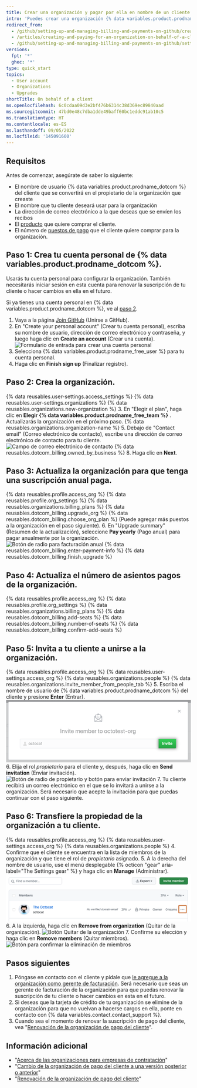 ```yaml
---
title: Crear una organización y pagar por ella en nombre de un cliente
intro: 'Puedes crear una organización {% data variables.product.prodname_dotcom %} y pagar por ella en nombre de un cliente.'
redirect_from:
  - /github/setting-up-and-managing-billing-and-payments-on-github/creating-and-paying-for-an-organization-on-behalf-of-a-client
  - /articles/creating-and-paying-for-an-organization-on-behalf-of-a-client
  - /github/setting-up-and-managing-billing-and-payments-on-github/setting-up-paid-organizations-for-procurement-companies/creating-and-paying-for-an-organization-on-behalf-of-a-client
versions:
  fpt: '*'
  ghec: '*'
type: quick_start
topics:
  - User account
  - Organizations
  - Upgrades
shortTitle: On behalf of a client
ms.openlocfilehash: 6c0cdaa09d3e2bf476b6314c38d369ec89840aad
ms.sourcegitcommit: 47bd0e48c7dba1dde49baff60bc1eddc91ab10c5
ms.translationtype: HT
ms.contentlocale: es-ES
ms.lasthandoff: 09/05/2022
ms.locfileid: '145091600'
---
```

## Requisitos

Antes de comenzar, asegúrate de saber lo siguiente:
- El nombre de usuario {% data variables.product.prodname_dotcom %} del cliente que se convertirá en el propietario de la organización que creaste
- El nombre que tu cliente deseará usar para la organización
- La dirección de correo electrónico a la que deseas que se envíen los recibos
- El [producto](/articles/github-s-products) que quiere comprar el cliente.
- El número de [puestos de pago](/articles/about-per-user-pricing/) que el cliente quiere comprar para la organización.

## Paso 1: Crea tu cuenta personal de {% data variables.product.prodname_dotcom %}.

Usarás tu cuenta personal para configurar la organización. También necesitarás iniciar sesión en esta cuenta para renovar la suscripción de tu cliente o hacer cambios en ella en el futuro.

Si ya tienes una cuenta personal en {% data variables.product.prodname_dotcom %}, ve al [paso 2](#step-2-create-the-organization).

1. Vaya a la página [Join GitHub](https://github.com/join) (Unirse a GitHub).
2. En "Create your personal account" (Crear tu cuenta personal), escriba su nombre de usuario, dirección de correo electrónico y contraseña, y luego haga clic en **Create an account** (Crear una cuenta).
![Formulario de entrada para crear una cuenta personal](/assets/images/help/billing/billing_create_your_personal_account_form.png)
3. Selecciona {% data variables.product.prodname_free_user %} para tu cuenta personal.
4. Haga clic en **Finish sign up** (Finalizar registro).

## Paso 2: Crea la organización.

{% data reusables.user-settings.access_settings %} {% data reusables.user-settings.organizations %} {% data reusables.organizations.new-organization %}
3. En "Elegir el plan", haga clic en **Elegir {% data variables.product.prodname_free_team %}** . Actualizarás la organización en el próximo paso.
{% data reusables.organizations.organization-name %}
5. Debajo de "Contact email" (Correo electrónico de contacto), escribe una dirección de correo electrónico de contacto para tu cliente.
  ![Campo de correo electrónico de contacto](/assets/images/help/organizations/contact-email-field.png) {% data reusables.dotcom_billing.owned_by_business %}
8. Haga clic en **Next**.

## Paso 3: Actualiza la organización para que tenga una suscripción anual paga.


{% data reusables.profile.access_org %} {% data reusables.profile.org_settings %} {% data reusables.organizations.billing_plans %} {% data reusables.dotcom_billing.upgrade_org %} {% data reusables.dotcom_billing.choose_org_plan %} (Puede agregar más puestos a la organización en el paso siguiente).
6. En "Upgrade summary" (Resumen de la actualización), seleccione **Pay yearly** (Pago anual) para pagar anualmente por la organización.
![Botón de radio para facturación anual](/assets/images/help/billing/choose-annual-billing-org-resellers.png) {% data reusables.dotcom_billing.enter-payment-info %} {% data reusables.dotcom_billing.finish_upgrade %}

## Paso 4: Actualiza el número de asientos pagos de la organización.

{% data reusables.profile.access_org %} {% data reusables.profile.org_settings %} {% data reusables.organizations.billing_plans %} {% data reusables.dotcom_billing.add-seats %} {% data reusables.dotcom_billing.number-of-seats %} {% data reusables.dotcom_billing.confirm-add-seats %}

## Paso 5: Invita a tu cliente a unirse a la organización.

{% data reusables.profile.access_org %} {% data reusables.user-settings.access_org %} {% data reusables.organizations.people %} {% data reusables.organizations.invite_member_from_people_tab %}
5. Escriba el nombre de usuario de {% data variables.product.prodname_dotcom %} del cliente y presione **Enter** (Entrar).
![Campo para escribir el nombre de usuario del cliente](/assets/images/help/organizations/org-invite-modal.png)
6. Elija el rol *propietario* para el cliente y, después, haga clic en **Send invitation** (Enviar invitación).
![Botón de radio de propietario y botón para enviar invitación](/assets/images/help/organizations/add-owner-send-invite-reseller.png)
7. Tu cliente recibirá un correo electrónico en el que se lo invitará a unirse a la organización. Será necesario que acepte la invitación para que puedas continuar con el paso siguiente.

## Paso 6: Transfiere la propiedad de la organización a tu cliente.

{% data reusables.profile.access_org %} {% data reusables.user-settings.access_org %} {% data reusables.organizations.people %}
4. Confirme que el cliente se encuentra en la lista de miembros de la organización y que tiene el rol de *propietario* asignado.
5. A la derecha del nombre de usuario, use el menú desplegable {% octicon "gear" aria-label="The Settings gear" %} y haga clic en **Manage** (Administrar).
  ![El enlace de administración de acceso](/assets/images/help/organizations/member-manage-access.png)
6. A la izquierda, haga clic en **Remove from organization** (Quitar de la organización).
  ![Botón Quitar de la organización](/assets/images/help/organizations/remove-from-org-button.png)
7. Confirme su elección y haga clic en **Remove members** (Quitar miembros).
  ![Botón para confirmar la eliminación de miembros](/assets/images/help/organizations/confirm-remove-from-org.png)

## Pasos siguientes

1. Póngase en contacto con el cliente y pídale que [le agregue a la organización como gerente de facturación](/articles/adding-a-billing-manager-to-your-organization). Será necesario que seas un gerente de facturación de la organización para que puedas renovar la suscripción de tu cliente o hacer cambios en esta en el futuro.
2. Si deseas que la tarjeta de crédito de tu organización se elimine de la organización para que no vuelvan a hacerse cargos en ella, ponte en contacto con {% data variables.contact.contact_support %}.
3. Cuando sea el momento de renovar la suscripción de pago del cliente, vea "[Renovación de la organización de pago del cliente](/articles/renewing-your-client-s-paid-organization)".

## Información adicional

- "[Acerca de las organizaciones para empresas de contratación](/articles/about-organizations-for-procurement-companies)"
- "[Cambio de la organización de pago del cliente a una versión posterior o anterior](/articles/upgrading-or-downgrading-your-client-s-paid-organization)"
- "[Renovación de la organización de pago del cliente](/articles/renewing-your-client-s-paid-organization)"
